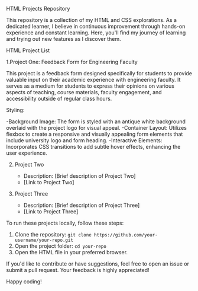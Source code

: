 HTML Projects Repository

This repository is a collection of my HTML and CSS explorations. As a dedicated learner, I believe in continuous improvement through hands-on experience and constant learning. Here, you'll find my journey of learning and trying out new features as I discover them.

HTML Project List

1.Project One: Feedback Form for Engineering Faculty

   This project is a feedback form designed specifically for students to provide valuable input on their academic experience with engineering faculty. It serves as a medium for students to express their opinions on various aspects of teaching, course materials, faculty engagement, and accessibility outside of regular class hours.

  Styling:
  
  -Background Image: The form is styled with an antique white background overlaid with the project logo for visual appeal.
  -Container Layout: Utilizes flexbox to create a responsive and visually appealing form elements that include university logo and form heading.
  -Interactive Elements: Incorporates CSS transitions to add subtle hover effects, enhancing the user experience.
  
2. Project Two
   - Description: [Brief description of Project Two]
   - [Link to Project Two]

3. Project Three
   - Description: [Brief description of Project Three]
   - [Link to Project Three]



To run these projects locally, follow these steps:

1. Clone the repository: `git clone https://github.com/your-username/your-repo.git`
2. Open the project folder: `cd your-repo`
3. Open the HTML file in your preferred browser.



If you'd like to contribute or have suggestions, feel free to open an issue or submit a pull request. Your feedback is highly appreciated!



Happy coding!

